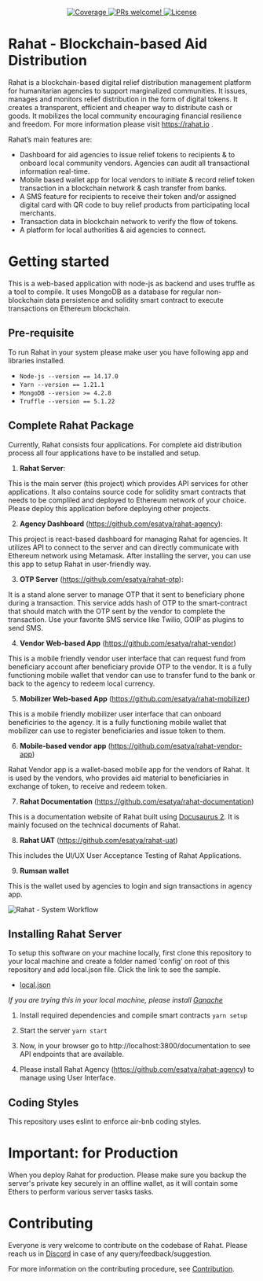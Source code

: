<p align="center">
   <a href="https://coveralls.io/github/esatya/rahat?branch=master">
    <img src="https://coveralls.io/repos/github/esatya/rahat/badge.svg?branch=master" alt="Coverage" />
  </a>
  <a href="https://github.com/esatya/rahat/blob/main/CONTRIBUTING.md">
    <img src="https://img.shields.io/badge/PRs-welcome-brightgreen.svg" alt="PRs welcome!" />
  </a>
  <a href="https://github.com/esatya/rahat/blob/main/LICENSE">
    <img src="https://img.shields.io/badge/License-AGPL_v3-blue.svg" alt="License" />
  </a>
</p>

# Rahat - Blockchain-based Aid Distribution

Rahat is a blockchain-based digital relief distribution management platform for humanitarian agencies to support marginalized communities. It issues, manages and monitors relief distribution in the form of digital tokens. It creates a transparent, efficient and cheaper way to distribute cash or goods. It mobilizes the local community encouraging financial resilience and freedom. For more information please visit https://rahat.io . 

Rahat’s main features are:
- Dashboard for aid agencies to issue relief tokens to recipients & to onboard local community vendors. Agencies can audit all transactional information real-time. 
- Mobile based wallet app for local vendors to initiate & record relief token transaction in a blockchain network & cash transfer from banks.
- A SMS feature for recipients to receive their token and/or assigned digital card with QR code to buy relief products from participating local merchants.
- Transaction data in blockchain network to verify the flow of tokens.
- A platform for local authorities & aid agencies to connect.

# Getting started

This is a web-based application with node-js as backend and uses truffle as a tool to compile.
It uses MongoDB as a database for regular non-blockchain data persistence and solidity smart contract to execute transactions on Ethereum blockchain.

## Pre-requisite
To run Rahat in your system please make user you have following app and libraries installed.

- ```Node-js --version == 14.17.0```
- ```Yarn --version == 1.21.1```
- ```MongoDB --version >= 4.2.8```
- ```Truffle --version == 5.1.22```

## Complete Rahat Package
Currently, Rahat consists four applications. For complete aid distribution process all four applications have to be installed and setup.

1. **Rahat Server**: 

This is the main server (this project) which provides API services for other applications. It also contains source code for solidity smart contracts that needs to be compliled and deployed to Ethereum network of your choice. Please deploy this application before deploying other projects.

2. **Agency Dashboard** (https://github.com/esatya/rahat-agency): 

This project is react-based dashboard for managing Rahat for agencies. It utilizes API to connect to the server and can directly communicate with Ethereum network using Metamask. After installing the server, you can use this app to setup Rahat in user-friendly way.

3. **OTP Server** (https://github.com/esatya/rahat-otp): 

It is a stand alone server to manage OTP that it sent to beneficiary phone during a transaction. This service adds hash of OTP to the smart-contract that should match with the OTP sent by the vendor to complete the transaction. Use your favorite SMS service like Twilio, GOIP as plugins to send SMS.

4. **Vendor Web-based App** (https://github.com/esatya/rahat-vendor) 

This is a mobile friendly vendor user interface that can request fund from beneficiary account after beneficiary provide OTP to the vendor. It is a fully functioning mobile wallet that vendor can use to transfer fund to the bank or back to the agency to redeem local currency.

5. **Mobilizer Web-based App** (https://github.com/esatya/rahat-mobilizer) 

This is a mobile friendly mobilizer user interface that can onboard beneficiries to the agency. It is a fully functioning mobile wallet that mobilizer can use to register beneficiaries and issue token to them.

6. **Mobile-based vendor app** (https://github.com/esatya/rahat-vendor-app) 

Rahat Vendor app is a wallet-based mobile app for the vendors of Rahat. It is used by the vendors, who provides aid material to beneficiaries in exchange of token, to receive and redeem token.

7. **Rahat Documentation** (https://github.com/esatya/rahat-documentation) 

This is a documentation website of Rahat built using [Docusaurus 2](https://docusaurus.io/). It is mainly focused on the technical documents of Rahat. 

8. **Rahat UAT** (https://github.com/esatya/rahat-uat) 

This includes the UI/UX User Acceptance Testing of Rahat Applications. 

9. **Rumsan wallet**

This is the wallet used by agencies to login and sign transactions in agency app.


![Rahat - System Workflow](https://pbs.twimg.com/media/Erl_kZdUUAActLM?format=jpg&name=medium)

## Installing Rahat Server
To setup this software on your machine locally, first clone this repository to your local machine and create a folder named ‘config’ on root of this repository and add local.json file. Click the link to see the sample.

- [local.json](https://gist.github.com/esatya/f873746ef1eb1daed7c280c976b8d392)
    
_If you are trying this in your local machine, please install [Ganache](https://www.trufflesuite.com/ganache)_

1.  Install required dependencies and compile smart contracts
     ```yarn setup```

2. Start the server
    ```yarn start```
    
3. Now, in your browser go to http://localhost:3800/documentation to see API endpoints that are available.

4. Please install Rahat Agency (https://github.com/esatya/rahat-agency) to manage using User Interface.

## Coding Styles
This repository uses eslint to enforce air-bnb coding styles.

# Important: for Production
When you deploy Rahat for production. Please make sure you backup the server's private key securely in an offline wallet, as it will contain some Ethers to perform various server tasks tasks.

# Contributing
Everyone is very welcome to contribute on the codebase of Rahat. Please reach us in [Discord](https://discord.gg/AV5j2T94VR) in case of any query/feedback/suggestion.

For more information on the contributing procedure, see [Contribution](https://docs.rahat.io/docs/next/Contribution-Guidelines).
